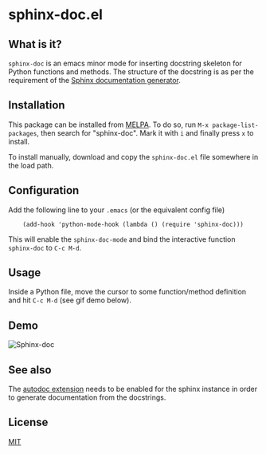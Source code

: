 sphinx-doc.el
=============

What is it?
-----------

``sphinx-doc`` is an emacs minor mode for inserting docstring skeleton
for Python functions and methods. The structure of the docstring is as
per the requirement of the
[Sphinx documentation generator](http://sphinx-doc.org/index.html).


Installation
------------

This package can be installed from
[MELPA](http://melpa.milkbox.net/#/). To do so, run `M-x
package-list-packages`, then search for "sphinx-doc". Mark it with `i`
and finally press `x` to install.

To install manually, download and copy the `sphinx-doc.el` file
somewhere in the load path.


Configuration
-------------

Add the following line to your `.emacs` (or the equivalent config
file)

```elisp
    (add-hook 'python-mode-hook (lambda () (require 'sphinx-doc)))
```

This will enable the `sphinx-doc-mode` and bind the interactive
function `sphinx-doc` to `C-c M-d`.


Usage
-----

Inside a Python file, move the cursor to some function/method
definition and hit `C-c M-d` (see gif demo below).


Demo
----

![Sphinx-doc](../master/demo.gif?raw=true)


See also
--------

The [autodoc extension](http://sphinx-doc.org/ext/autodoc.html) needs
to be enabled for the sphinx instance in order to generate
documentation from the docstrings.


License
-------

[MIT](http://opensource.org/licenses/MIT)
